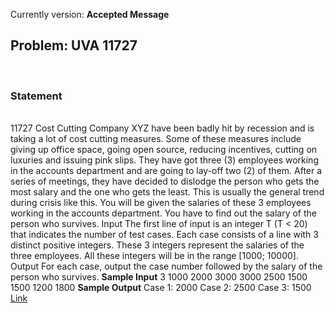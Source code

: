 Currently version: <b>Accepted Message</b><br>
<h2>Problem: UVA 11727</h2>
<br>
<h3>Statement</h3><br>
11727 Cost Cutting
Company XYZ have been badly hit by recession and is taking
a lot of cost cutting measures. Some of these measures include
giving up office space, going open source, reducing incentives,
cutting on luxuries and issuing pink slips.
They have got three (3) employees working in the accounts
department and are going to lay-off two (2) of them. After a
series of meetings, they have decided to dislodge the person who
gets the most salary and the one who gets the least. This is
usually the general trend during crisis like this.
You will be given the salaries of these 3 employees working in
the accounts department. You have to find out the salary of the
person who survives.
Input
The first line of input is an integer T (T < 20) that indicates the number of test cases. Each case
consists of a line with 3 distinct positive integers. These 3 integers represent the salaries of the three
employees. All these integers will be in the range [1000; 10000].
Output
For each case, output the case number followed by the salary of the person who survives.
<b>Sample Input</b>
3
1000 2000 3000
3000 2500 1500
1500 1200 1800
<b>Sample Output</b>
Case 1: 2000
Case 2: 2500
Case 3: 1500

<br>
<a href="http://uva.onlinejudge.org/index.php?option=com_onlinejudge&Itemid=8&page=show_problem&problem=2827">Link</a>